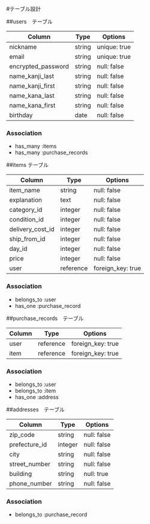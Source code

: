 
#テーブル設計

##users　テーブル

| Column             | Type      | Options          |
| -------------------| ----------| -----------------|
| nickname           | string    | unique: true     |
| email              | string    | unique: true     |
| encrypted_password | string    | null: false      |
| name_kanji_last    | string    | null: false      |
| name_kanji_first   | string    | null: false      |
| name_kana_last     | string    | null: false      |
| name_kana_first    | string    | null: false      |
| birthday           | date      | null: false      |


### Association

- has_many :items
- has_many :purchase_records

##items テーブル

| Column             | Type      | Options          |
| -------------------| ----------| -----------------|
| item_name          | string    | null: false      |
| explanation        | text      | null: false      |
| category_id        | integer   | null: false      |
| condition_id       | integer   | null: false      |
| delivery_cost_id   | integer   | null: false      |
| ship_from_id       | integer   | null: false      |
| day_id             | integer   | null: false      |
| price              | integer   | null: false      |
| user               | reference | foreign_key: true|

### Association

- belongs_to :user
- has_one    :purchase_record

##purchase_records　テーブル

| Column             | Type      | Options          |
| -------------------| ----------| -----------------|
| user               | reference | foreign_key: true|
| item               | reference | foreign_key: true|


### Association

- belongs_to :user
- belongs_to :item
- has_one    :address

##addresses　テーブル

| Column             | Type      | Options             |
| -------------------| ----------| --------------------|
| zip_code           | string    | null: false         |
| prefecture_id      | integer   | null: false         |
| city               | string    | null: false         |
| street_number      | string    | null: false         |
| building           | string    | null: true          |
| phone_number       | string    | null: false         |

### Association


- belongs_to :purchase_record

